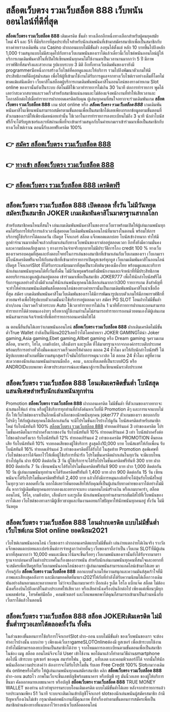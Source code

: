 # สล็อตเว็บตรง รวมเว็บสล็อต 888  เว็บพนันออนไลน์ที่ดีที่สุด

**สล็อตเว็บตรง รวมเว็บสล็อต 888** เติมเครดิต ขั้นต่ำ  ทางเลือกอีกหนึ่งทางเลือกสำหรับผู้คนยุคสมัยใหม่ 4จี และ 5จี ที่มีบริการที่สุดประทับใจสำหรับนักเล่นพนันที่เข้ามาสมัครสมาชิกเพื่อเป็นสมาชิกกับทางค่ายเราลงเดิมพัน เกม Casino  ฝากถอนแบบไม่มีขั้นต่ำ ลงทุนได้ตั้งแต่ หลัก 10 บาทขึ้นไปถึงหลัก 1,000 ร่วมสนุกแบบไม่มีสะดุดไปกับทางเว็บเกมพนันของเราได้แล้วเดี๋ยวนี้เว็บไซต์พนันออนไลน์ผู้ให้บริการเกมเดิมพันคาสิโนที่เปิดให้เซียนพนันทุกคนได้ใช้งานมาเป็นเวลานานมากกว่า 5 ปี มีภาพกราฟฟิกที่สมจริงและสวยงาม รูปแบบระบบ 3 มิติ
อีกทั้งทางเว็บเดิมพันของเรายังมี programmerมือหนึ่งการสร้างเว็บไซต์ที่คอยดูแลและให้บริการ  รวมไปถึงพัฒนาตัวเกมให้มีประสิทธิภาพที่ดีอยู่สม่ำเสมอ เพื่อให้ผู้ที่เข้ามาใช้งานได้รับการดูแลจากทางเว็บไซต์เราอย่างเต็มที่โดยไม่ขาดแม้แต่นิดเดียว เว็บคาสิโนสล็อตผู้บริการเกมเดิมพันพนันคาสิโนออนไลน์ของทางค่ายเกม Slot online ของเรานั้นยังเป็นระบบ อัตโนมัติใช้เวลาทำรายการไม่เกิน 30 วินาที ต่อการทำรายการ พูดได้เลยว่าสะดวกสบายและรวดเร็วสำหรับสมาชิกแน่นอนและไม่ต้องแจ้งพนักงานที่ทำให้เสียเวลาและโอกาสอีกต่อไปเมื่อทำรายการฝากยอดเครดิตกับคุณ
ผู้เล่นทุกคนที่สนใจอยากจะร่วมเดิมพันเกม **สล็อตเว็บตรง รวมเว็บสล็อต 888** เกม slot online หรือ ***สล็อตเว็บตรง รวมเว็บสล็อต 888*** เกมเดิมพันพนันคาสิโนเซียนพนันสามารถสมัครตามขั้นตอนเพื่อเป็นสมาชิกได้เลยเพียงกรอกข้อมูลตามขั้นตอนที่ตัวเกมของเรามีให้เพียงนิดหน่อยเท่านั้น ใช้เวลาในการทำรายการลงทะเบียนไม่ถึง 3 นาที นักล่าโบนัสฟรีก็จะได้รับยูสเซอร์และรหัสผ่านเพื่อที่จะเข้ามาร่วมสนุกกับในค่ายเกมเราเข้าร่วมมาเพื่อเป็นสมาชิกกับทางเว็บไซต์เราณ ตอนนี้รับเลยฟรีเครดิต 100%

## 👉 [สมัคร สล็อตเว็บตรง รวมเว็บสล็อต 888](https://archa888.com/)
## 👉 [ทางเข้า สล็อตเว็บตรง รวมเว็บสล็อต 888](https://archa888.com/)
## 👉 [สล็อตเว็บตรง รวมเว็บสล็อต 888 เครดิตฟรี](https://archa888.com/)

## สล็อตเว็บตรง รวมเว็บสล็อต 888 เปิดตลอด ทั้งวัน ไม่มีวันหยุดสมัครเป็นสมาชิก JOKER เกมเดิมพันคาสิโนมาตรฐานสากลโลก

สำหรับสมาชิกคนไหนที่สนใจ เล่นเกมเดิมพันพนันคาสิโนของทางเว็บเราพร้อมเปิดให้ผู้เล่นเกมพนันทุกคนได้รับการให้บริการแล้วเวลานี้สุดยอดเว็บเดิมพันพนันออนไลน์ที่มาแรงในตอนนี้ พร้อมให้การบริการผู้ใช้บริการได้ตลอดวัน เปิดยูส โจ๊กเกอร์ สล็อต แจ็กพอตแตกบ่อย โบนัสเข้าง่ายมาก ทำให้มีลูกค้าจำนวนมากติดใจแล้วกลับมาเล่นกับทางเว็บพนันของเราต่ออยู่ตลอดเวลา อีกทั้งยังมีความมั่นคงและความปลอดภัยสูงมาก ๆ ทางการเงินจ่ายจริงทุกบาทไม่มีประวัติการโกง credit 100 % ทางเว็บของเราครอบคลุมที่สุดและยังตอบโจทย์ในการเล่นของสมาชิกที่เข้ามาเล่นกับเว็บเกมของเรา
เว็บเกมเรามีโบนัสเครดิตฟรีแจกให้กับสมาชิกที่เข้ามาทำรายการเปิดยูสเซอร์ทุกยูส เว็บเกมเดิมพันคาสิโนออนไลน์เปิดยูส โจ๊กเกอร์Slot ที่ได้รับกระแสนิยมมากที่สุดเป็นระดับต้นๆของเมืองไทย พร้อมดูแลและบริการนักเล่นเกมพนันทุกคนได้ทั้งวันทั้งคืน ไม่มีวันหยุดพร้อมยังมีพนักงานและเจ้าหน้าที่ที่มีประสิทธิภาพคอยบริการและดูแลผู้เล่นอยู่ตลอด เข้าร่วมมาเพื่อเป็นสมาชิก JOKER777 เพื่อให้นักล่าโบนัสฟรีได้รับการดูแลอย่างทั่วถึงมีตัวเกมให้นักเล่นพนันทุกคนได้เลือกเล่นมากกว่า300 รายการเกม
สิ่งสำคัญที่จะทำให้ค่ายเกมพนันเดิมพันสล็อตออนไลน์ของทางค่ายเรานั้นเป็นเกมเดิมพันพนันคาสิโนน่าเชื่อถือที่สุด สมัคร  เกมเดิมพันพนันคาสิโนเว็บเดิมพันของเราได้มีการพัฒนารูปแบบตัวเกมให้มีภาพกราฟฟิกที่สวยสมจริงเพื่อให้รูปแบบตัวเกมนั้นน่าใช้บริการอยู่ตลอดเวลา สมัคร  PG SLOT โอนฝากไม่มีขั้นต่ำ ฝาก/ถอน เงินรวดเร็วด้วยระบบ Auto ใช้เวลาทำรายการไม่เกิน 1 นาทีทั้งรายการฝากและถอนสามารถทำรายการได้ด้วยตนเองง่ายๆ หรือหากผู้ใช้งานท่านใดไม่สามารถทำรายการถอนด้วยตนเองได้ผู้เล่นเกมพนันสามารถแจ้งเจ้าหน้าที่เพื่อทำรายการถอนเครดิตให้ได้

ณ ตอนนี้ยืนยันได้เลยว่าเกมพนันออนไลน์ **สล็อตเว็บตรง รวมเว็บสล็อต 888** ฝากเติมเครดิตไม่มีขั้นต่ำTrue Wallet กำลังเป็นที่นิยม2021เลยก็ว่าได้โดยค่ายเรา JOKER GAMINGได้นำ  Joker gaming,Asia gaming,Ebet gaming,Allbet gaming หรือ Dream gaming จุดรวมเกมสล็อต, บาคาร่า, ไฮโล, เกมยิงปลา, เสือมังกร และรูเล็ต ที่ได้มาตรฐานจากจากองค์กรระบดับประเทศ พร้อมบริการอย่างทั่วถึงมั่นคงและรวดเร็วคอยให้คำตอบ ตลอด 24 ชั่วโมง มาให้กับนักล่าโบนัสฟรี ได้มีรูปแบบของตัวเกมที่มีความสนุกสุดเร้าใจมันไปกับการหมุนวงวล้อ ได้ ตลอด 24 ชั่วโมง อยู่ที่ความสะดวกของนักเล่นเกมพนันผ่านบนมือถือ , คอม , และแท็บเลตที่เป็นระบบIOS หรือ ANDROIDแบบพกพา ศึกษาประสบการณ์และพัฒนาสู่การเป็นเซียนพนันระดับประเทศ

## สล็อตเว็บตรง รวมเว็บสล็อต 888 โอนเติมเครดิตขั้นต่ำ โบนัสสุดแสนพิเศษสำหรับนักเล่นพนันทุกท่าน

 Promotion  **สล็อตเว็บตรง รวมเว็บสล็อต 888** ฝากถอนเครดิต ไม่มีขั้นต่ำ ที่ตัวเกมของเราอยากจะนำเสนอให้แก่  ท่าน หรือผู้ใช้บริการทุกท่านที่กำลังค้นหาเว็บที่มี  Promotion ดีๆ และการแจกแบบไม่กั๊ก ให้เว็บไซต์ของเราเป็นอีกหนึ่งตัวเลือกของนักพนันทุกคน joker777 ตัวเกมของเรา ขอบอกกับโปรดีๆ ให้กับผู้เล่นทุกคนได้เลือกเล่นกัน จะมีโปรโมชั่นอะไรบ้างไปดูกัน
โบนัสเครดิตสำหรับสมาชิกใหม่ รับโบนัสทันที 100% [สล็อตเว็บตรง รวมเว็บสล็อต 888](https://archa888.com/) ทำยอดเทิร์นแค่ 3 เท่าของเครดิต
โปรโมชั่นเครดิตในการฝากครั้งแรกของวัน รับโบนัสทันที 10% ทำยอดเทิร์นแค่ 3 เท่า
โบนัสฝากครั้งต่อไปของฝากครั้งแรก รับโบนัสทันที 12% ทำยอดเทิร์นแค่ 2 เท่าของเครดิต
 PROMOTION คืนยอดเสีย รับโบนัสทันที 10% จากยอดเสียของผู้ใช้บริการ สูงสุดถึง10,000 บาท
โบนัสแชร์ให้กับเพื่อน รับโบนัสทันที 16% ทำยอดเทิร์นแค่ 3 เท่าของเครดิตที่ได้รับไป
ในสุดท้าย Promotion สุดพิเศษที่เว็บไซต์ของเราได้จัดหาไว้ให้เพื่อผู้ใช้บริการที่น่ารัก โปรโมชั่นเครดิตฝากเล่นในทุกวัน จะมีแบบไหนบ้างไปดูกัน
ฝาก 600 ติดต่อกัน 3 วัน ผู้ใช้บริการจะได้รับโปรโมชั่นเครดิตฟรีทันที 300 บาท
ฝาก 800 ติดต่อกัน 7 วัน เซียนพนันจะได้รับโปรโมชั่นเครดิตฟรีทันที 900 บาท
ฝาก 1,000 ติดต่อกัน 10 วัน ผู้เล่นเกมพนันทุกท่านจะได้รับเครดิตฟรีทันที 1,400 บาท
ฝาก 900 ติดต่อกัน 15 วัน เซียนพนันจะได้รับโปรโมชั่นเครดิตฟรีทันที 2,400 บาท
แล้วก็ยังมีการหมุนกงล้อที่จะได้ลุ้นรับโบนัสใหญ่ในทุกๆเวลา ตลอดทั้งวัน บอกได้เลยว่าคืนยอดเสียให้กับคุณที่เป็นผู้เล่นกับทางค่ายของเราได้อย่างไม่มีอั้น หากว่าผู้เดิมพันทุกคนอยากลองและอยากจะแทง เกมออนไลน์สร้างเงิน หรือเกมบาคาร่า, สล็อตออนไลน์, ไฮโล, เกมยิงปลา, เสือมังกร และรูเล็ต นักเล่นพนันทุกท่านสามารถสัมผัสไปที่เว็บพนันของเราได้เลย เว็บไซต์ของทางเรามีผู้เชี่ยวชาญและทีมงานคอยแก้ไขปัญหาให้นักพนันทุกคนอยู่ ทั้งวัน ไม่มีวันหยุด

## สล็อตเว็บตรง รวมเว็บสล็อต 888 โอนฝากเครดิต แบบไม่มีขั้นต่ำ  เว็บไซต์เกม Slot online ยอดนิยม2021

เว็บไซต์เกมพนันออนไลน์ เว็บของเรา ฝากถอนเครดิตแบบไม่มีขั้นต่ำ เล่นง่ายแตกง่ายได้เงินจริง รางวัลแจ็กพอตแตกบ่อยและเปอร์เซ็นต์การจ่ายสูงกว่าค่ายอื่นๆ เว็บของเราถือว่าเป็น เว็บเกม SLOTที่มีผู้เล่นมากที่สุดมากกว่า 10,000 คนและมีแนวโน้มจะขึ้นเรื่อยๆ เว็บเกมพนันของเรานั้นยังได้รับจากมาตราฐานจากบ่อนคาสิโนต่างประเทศในเรื่องของการพนัน สำหรับนักเล่นเกมพนันทุกคนที่สนใจและอยากที่จะสมัครเพื่อเปิดยูสกับเว็บเกมพนันออนไลน์ของเรา ผู้เล่นเกมพนันสามารถแอดไลน์เข้ามาได้เลย
	มาเรียนรู้กับ **สล็อตเว็บตรง รวมเว็บสล็อต 888** ออกแบบตัวเกมให้ความสนุกและความมันส์สุดเร้าใจที่มีภาพและเสียงสุดอลังการ และมีเกมยอดฮิตที่มาแรง2021ให้กับที่กำลังได้รับความนิยมได้เลือกวางเดิมพันอย่างล้นหลามและหลากหลาย  ไม่ว่าจะเป็นเกมบาคาร่า ป๊อกเด้ง รูเล็ต ไฮโล แบ็กแจ๊ค สล็อต ไม่ต้องนั่งเครื่องบินไปถึงคาสิโนต่างประเทศให้เสียเวลา หรือเสียค่านั่งเครื่องบินอีกต่อไป เพียงแค่เพื่อนๆมีทุกแพลตฟอร์ม , โทรศัพท์มือถือ , คอมพิวเตอร์ และไอแพดพกพาได้คุณก็สามารถเข้ามาเป็นส่วนหนึ่งกับเว็บเราได้แล้วในตอนนี้

## สล็อตเว็บตรง รวมเว็บสล็อต 888 สล็อต JOKERเติมเครดิต ไม่มีขั้นต่ำทรูวอเลทได้ตลอดทั้งวัน ทั้งคืน

ในส่วนของขั้นตอนการใช้บริการโจ๊กเกอร์Slot ฝาก-ถอน แบบไม่มีขั้นต่ำ ของเว็บพนันของเรา จะต้องทำอะไรบ้างนั้น แบบง่าย ๆ เพียงแค่เว็บเราgameSLOTOnlineต้องมี ยูสเซอร์ เพื่อเข้าระบบใช้งาน ถ้ายังไม่มีสามารถลงทะเบียนเป็นสมาชิกได้ง่าย ๆ จากโหมดการลงทะเบียนตามขั้นตอนเพื่อเป็นสมาชิกในช่อง เมนู สล็อต ออนไลน์จึงจะได้ User เข้าใช้งาน พอได้มาแล้วก็ทำตามวิธีผ่านsmartphone ต่อไปนี้
เข้าระบบ ยูสเซอร์  ของคุณ สมาร์ทโฟน , ipad , แท็บเลต และคอมพิวเตอร์ก็ได้
จากนั้นให้นักพนันเลือกความประสงค์ว่า ต้องการจะได้รับโปรโมชั่น รับเลย Free Credit 100% Slotเกมวางเดิมพัน onlineหรือไม่รับ
ให้ผู้เล่นเกมพนันทุกคนสมัครสมาชิก คลิก **สล็อตเว็บตรง รวมเว็บสล็อต 888** ฝาก-ถอน autoไว ภาพในเว็บจะขึ้นเลขบัญชีพร้อมธนาคาร หรือบัญชี ทรู มันนี่วอเลท ของผู้ให้บริการขึ้นมา
คัดลอกหมายเลขธนาคาร หรือบัญชี **สล็อตเว็บตรง รวมเว็บสล็อต 888** TRUE MONEY WALLET ของท่าน แล้วทำธุรกรรมระบบโอนเติมเครดิต แบบไม่มีขั้นต่ำได้เลย
หลังจากทำรายการแล้ว รอประมาณเพียง 51 วินาที ระบบจะเติมเงินเข้าบัญชีโจ๊กเกอร์ slotของนักเล่นพนันผู้สมัครสมาชิก
ถ้ามีปัญหาเรื่องเงินไม่เข้า กรุณาติดต่อพนักงานที่มีคุณภาพ ที่ทำเรื่องทำตามขั้นตอนการสมัครเพื่อเป็นสมาชิกผ่านช่องทางที่แนบเอาไว้ทางหน้าเว็บสล็อตออนไลน์



